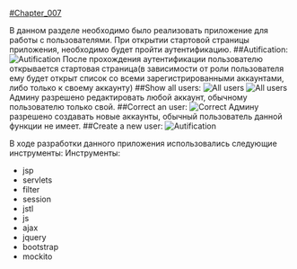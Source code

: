 [#Chapter_007](https://github.com/ZubovVP/ZubovVP/tree/master/chapter_007)
           
В данном разделе необходимо было реализовать приложение для работы с пользователями. 
При открытии стартовой страницы приложения, необходимо будет пройти аутентификацию. 
##Autification:
![Autification](https://raw.githubusercontent.com/ZubovVP/ZubovVP/master/chapter_007/screenshots/screenshot1.jpg)
После прохождения аутентификации пользователю открывается стартовая страница(в зависимости от роли пользователя ему будет открыт список со всеми зарегистрированными аккаунтами, либо только к своему аккаунту)
##Show all users:
![All users](https://raw.githubusercontent.com/ZubovVP/ZubovVP/master/chapter_007/screenshots/screenshot2.jpg)
![All users](https://raw.githubusercontent.com/ZubovVP/ZubovVP/master/chapter_007/screenshots/screenshot5.jpg)
Админу разрешено редактировать любой аккаунт, обычному пользователю только свой.
##Correct an user:
![Correct](https://raw.githubusercontent.com/ZubovVP/ZubovVP/master/chapter_007/screenshots/screenshot3.jpg)
Админу разрешено создавать новые аккаунты, обычный пользователь данной функции не имеет.
##Create a new user:
![Autification](https://raw.githubusercontent.com/ZubovVP/ZubovVP/master/chapter_007/screenshots/screenshot4.jpg)

В ходе разработки данного приложения использовались следующие инструменты:
Инструменты:
* jsp
* servlets
* filter
* session
* jstl
* js
* ajax
* jquery
* bootstrap
* mockito